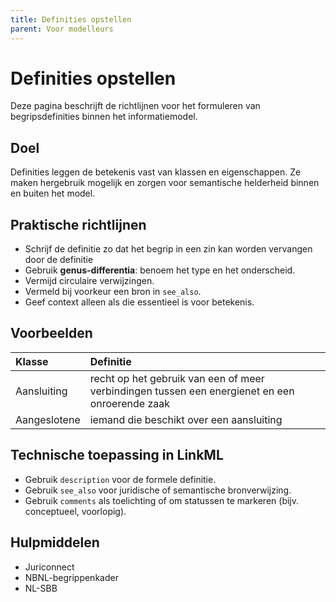 ```yaml
---
title: Definities opstellen
parent: Voor modelleurs
---
```


# Definities opstellen

Deze pagina beschrijft de richtlijnen voor het formuleren van begripsdefinities binnen het informatiemodel.

## Doel

Definities leggen de betekenis vast van klassen en eigenschappen. Ze maken hergebruik mogelijk en zorgen voor semantische helderheid binnen en buiten het model.

## Praktische richtlijnen

- Schrijf de definitie zo dat het begrip in een zin kan worden vervangen door de definitie
- Gebruik **genus-differentia**: benoem het type en het onderscheid.
- Vermijd circulaire verwijzingen.
- Vermeld bij voorkeur een bron in `see_also`.
- Geef context alleen als die essentieel is voor betekenis.

## Voorbeelden

| Klasse  | Definitie |
| :--- | :--- |
| Aansluiting | recht op het gebruik van een of meer verbindingen tussen een energienet en een onroerende zaak |
| Aangeslotene  | iemand die beschikt over een aansluiting |

## Technische toepassing in LinkML

- Gebruik `description` voor de formele definitie.
- Gebruik `see_also` voor juridische of semantische bronverwijzing.
- Gebruik `comments` als toelichting of om statussen te markeren (bijv. conceptueel, voorlopig).

## Hulpmiddelen

- Juriconnect
- NBNL-begrippenkader
- NL-SBB
